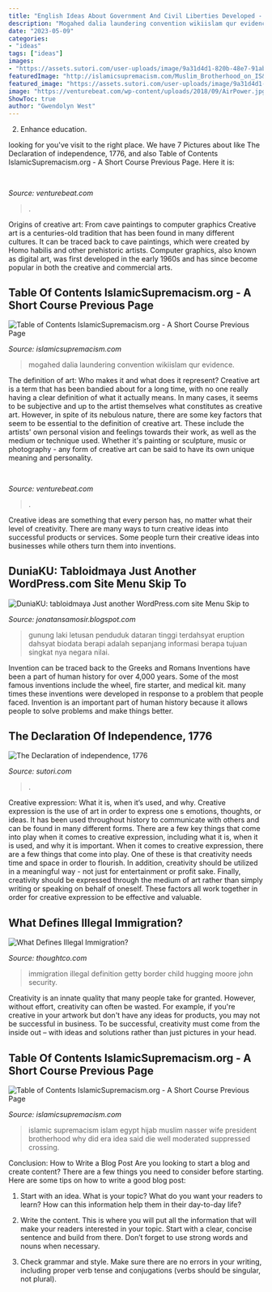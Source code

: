 ```yaml
---
title: "English Ideas About Government And Civil Liberties Developed - The Declaration Of Independence, 1776"
description: "Mogahed dalia laundering convention wikiislam qur evidence"
date: "2023-05-09"
categories:
- "ideas"
tags: ["ideas"]
images:
- "https://assets.sutori.com/user-uploads/image/9a31d4d1-820b-48e7-91ab-15b4902c7c30/96463f00024e9d3ad0471f8e858d5cb8.png"
featuredImage: "http://islamicsupremacism.com/Muslim_Brotherhood_on_IS&amp;J_files/207.jpg"
featured_image: "https://assets.sutori.com/user-uploads/image/9a31d4d1-820b-48e7-91ab-15b4902c7c30/96463f00024e9d3ad0471f8e858d5cb8.png"
image: "https://venturebeat.com/wp-content/uploads/2018/09/AirPower.jpg?w=800"
ShowToc: true
author: "Gwendolyn West"
---
```



2) Enhance education.

	

		
looking for  you've visit to the right place. We have 7 Pictures about  like The Declaration of independence, 1776,  and also Table of Contents IslamicSupremacism.org - A Short Course Previous Page. Here it is:
		
    
## 

<img loading=lazy src="https://venturebeat.com/wp-content/uploads/2018/09/AirPower.jpg?w=800" onerror="this.onerror=null;this.src='https://tse4.mm.bing.net/th?id=OIP.77Djx9WEhc1GWJsGwDFtugHaFK&amp;pid=15.1';" alt="">

_Source: venturebeat.com_

>. 

	

Origins of creative art: From cave paintings to computer graphics
Creative art is a centuries-old tradition that has been found in many different cultures. It can be traced back to cave paintings, which were created by Homo habilis and other prehistoric artists. Computer graphics, also known as digital art, was first developed in the early 1960s and has since become popular in both the creative and commercial arts.

    
## Table Of Contents IslamicSupremacism.org - A Short Course Previous Page

<img loading=lazy src="https://islamicsupremacism.com/Muslim_Brotherhood_on_IS%26J_files/Dalia_Mogahed.JPG.jpg" onerror="this.onerror=null;this.src='https://tse1.mm.bing.net/th?id=OIP.NjVloutof1Wm10DR3sS-wAAAAA&amp;pid=15.1';" alt="Table of Contents IslamicSupremacism.org - A Short Course Previous Page">

_Source: islamicsupremacism.com_

>mogahed dalia laundering convention wikiislam qur evidence. 

	

The definition of art: Who makes it and what does it represent?
Creative art is a term that has been bandied about for a long time, with no one really having a clear definition of what it actually means. In many cases, it seems to be subjective and up to the artist themselves what constitutes as creative art. However, in spite of its nebulous nature, there are some key factors that seem to be essential to the definition of creative art. These include the artists' own personal vision and feelings towards their work, as well as the medium or technique used. Whether it's painting or sculpture, music or photography - any form of creative art can be said to have its own unique meaning and personality.

    
## 

<img loading=lazy src="https://venturebeat.com/wp-content/uploads/2018/09/image2.png?w=700" onerror="this.onerror=null;this.src='https://tse2.mm.bing.net/th?id=OIP.3QRNZin7dx1LksM-H__SqQHaEl&amp;pid=15.1';" alt="">

_Source: venturebeat.com_

>. 

	

Creative ideas are something that every person has, no matter what their level of creativity. There are many ways to turn creative ideas into successful products or services. Some people turn their creative ideas into businesses while others turn them into inventions.

    
## DuniaKU: Tabloidmaya Just Another WordPress.com Site Menu Skip To

<img loading=lazy src="http://tabloidmaya.files.wordpress.com/2011/02/laki-volcano.jpg" onerror="this.onerror=null;this.src='https://tse2.mm.bing.net/th?id=OIP.Yic3g5BO53mrroe1rkKekQHaGB&amp;pid=15.1';" alt="DuniaKU: tabloidmaya Just another WordPress.com site Menu Skip to">

_Source: jonatansamosir.blogspot.com_

>gunung laki letusan penduduk dataran tinggi terdahsyat eruption dahsyat biodata berapi adalah sepanjang informasi berapa tujuan singkat nya negara nilai. 

	

Invention can be traced back to the Greeks and Romans
Inventions have been a part of human history for over 4,000 years. Some of the most famous inventions include the wheel, fire starter, and medical kit. many times these inventions were developed in response to a problem that people faced. Invention is an important part of human history because it allows people to solve problems and make things better.

    
## The Declaration Of Independence, 1776

<img loading=lazy src="https://assets.sutori.com/user-uploads/image/9a31d4d1-820b-48e7-91ab-15b4902c7c30/96463f00024e9d3ad0471f8e858d5cb8.png" onerror="this.onerror=null;this.src='https://tse2.mm.bing.net/th?id=OIP.BNHvUCjZddd-eZv-oSjXkAAAAA&amp;pid=15.1';" alt="The Declaration of independence, 1776">

_Source: sutori.com_

>. 

	

Creative expression: What it is, when it’s used, and why.
Creative expression is the use of art in order to express one s emotions, thoughts, or ideas. It has been used throughout history to communicate with others and can be found in many different forms. There are a few key things that come into play when it comes to creative expression, including what it is, when it is used, and why it is important.
When it comes to creative expression, there are a few things that come into play. One of these is that creativity needs time and space in order to flourish. In addition, creativity should be utilized in a meaningful way - not just for entertainment or profit sake. Finally, creativity should be expressed through the medium of art rather than simply writing or speaking on behalf of oneself. These factors all work together in order for creative expression to be effective and valuable.

    
## What Defines Illegal Immigration?

<img loading=lazy src="https://www.thoughtco.com/thmb/ioHcAtl3pa63yJxC_0VqunEZYQ4=/768x0/filters:no_upscale():max_bytes(150000):strip_icc()/GettyImages-500414662-5893f9435f9b5874ee621115.jpg" onerror="this.onerror=null;this.src='https://tse4.mm.bing.net/th?id=OIP.MOCV0kA3N4hUyOjNk29XWQHaE8&amp;pid=15.1';" alt="What Defines Illegal Immigration?">

_Source: thoughtco.com_

>immigration illegal definition getty border child hugging moore john security. 

	

Creativity is an innate quality that many people take for granted. However, without effort, creativity can often be wasted. For example, if you're creative in your artwork but don't have any ideas for products, you may not be successful in business. To be successful, creativity must come from the inside out – with ideas and solutions rather than just pictures in your head.

    
## Table Of Contents IslamicSupremacism.org - A Short Course Previous Page

<img loading=lazy src="http://islamicsupremacism.com/Muslim_Brotherhood_on_IS&amp;J_files/207.jpg" onerror="this.onerror=null;this.src='https://tse1.mm.bing.net/th?id=OIP.RI2Jhm4z2D2EnpCJRRN95wAAAA&amp;pid=15.1';" alt="Table of Contents IslamicSupremacism.org - A Short Course Previous Page">

_Source: islamicsupremacism.com_

>islamic supremacism islam egypt hijab muslim nasser wife president brotherhood why did era idea said die well moderated suppressed crossing. 

	

Conclusion: How to Write a Blog Post
Are you looking to start a blog and create content? There are a few things you need to consider before starting. Here are some tips on how to write a good blog post:
1. Start with an idea. What is your topic? What do you want your readers to learn? How can this information help them in their day-to-day life?

2. Write the content. This is where you will put all the information that will make your readers interested in your topic. Start with a clear, concise sentence and build from there. Don’t forget to use strong words and nouns when necessary.

3. Check grammar and style. Make sure there are no errors in your writing, including proper verb tense and conjugations (verbs should be singular, not plural).

